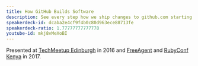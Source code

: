 ```yaml
---
title: How GitHub Builds Software
description: See every step how we ship changes to github.com starting from a new, empty MacBook.
speakerdeck-id: dcaba2e4cf9f4b0c80d963ece88713fe
speakerdeck-ratio: 1.77777777777778
youtube-id: mkj8vMeXoBI
---
```

Presented at [TechMeetup Edinburgh](http://techmeetup.co.uk/) in 2016 and [FreeAgent](https://www.freeagent.com) and [RubyConf Kenya](http://rubyconf.nairuby.org/) in 2017.
